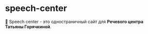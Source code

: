 # speech-center
📣 Speech center - это одностраничный сайт для **Речевого центра Татьяны Горячкиной**.
